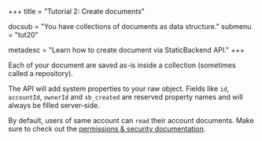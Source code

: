 +++
title = "Tutorial 2: Create documents"

docsub = "You have collections of documents as data structure."
submenu = "tut20"

metadesc = "Learn how to create document via StaticBackend API."
+++

Each of your document are saved as-is inside a collection (sometimes called a 
repository).

The API will add system properties to your raw object. Fields like `id`, 
`accountId`, `ownerId` and `sb_created` are reserved property names and will 
always be filled server-side.

By default, users of same account can `read` their account documents. 
Make sure to check out the [permissions & security documentation](/docs/database/#permissions).